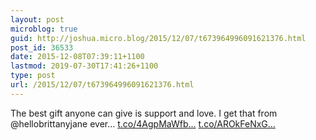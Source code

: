 ```yaml
---
layout: post
microblog: true
guid: http://joshua.micro.blog/2015/12/07/t673964996091621376.html
post_id: 36533
date: 2015-12-08T07:39:11+1100
lastmod: 2019-07-30T17:41:26+1100
type: post
url: /2015/12/07/t673964996091621376.html
---
```

The best gift anyone can give is support and love. I get that from @hellobrittanyjane ever… [t.co/4AgpMaWfb...](https://t.co/4AgpMaWfbP) [t.co/AROkFeNxG...](https://t.co/AROkFeNxGN)
